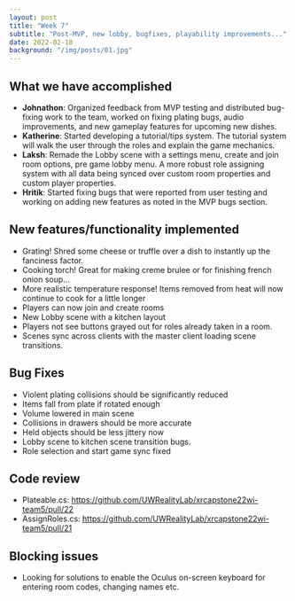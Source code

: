 ```yaml
---
layout: post
title: "Week 7"
subtitle: "Post-MVP, new lobby, bugfixes, playability improvements..."
date: 2022-02-18
background: "/img/posts/01.jpg"
---
```


<h2 class="section-heading">What we have accomplished</h2>

- <b>Johnathon</b>: Organized feedback from MVP testing and distributed
  bug-fixing work to the team, worked on fixing plating bugs, audio
  improvements, and new gameplay features for upcoming new dishes.
- <b>Katherine</b>: Started developing a tutorial/tips system. The tutorial
  system will walk the user through the roles and explain the game mechanics.
- <b>Laksh</b>: Remade the Lobby scene with a settings menu, create and join
  room options, pre game lobby menu. A more robust role assigning system with
  all data being synced over custom room properties and custom player
  properties.
- <b>Hritik</b>: Started fixing bugs that were reported from user testing and
  working on adding new features as noted in the MVP bugs section.

<h2 class="section-heading">New features/functionality implemented</h2>

- Grating! Shred some cheese or truffle over a dish to instantly up the
  fanciness factor.
- Cooking torch! Great for making creme brulee or for finishing french onion
  soup...
- More realistic temperature response! Items removed from heat will now continue
  to cook for a little longer
- Players can now join and create rooms
- New Lobby scene with a kitchen layout
- Players not see buttons grayed out for roles already taken in a room.
- Scenes sync across clients with the master client loading scene transitions.

<h2 class="section-heading">Bug Fixes</h2>

- Violent plating collisions should be significantly reduced
- Items fall from plate if rotated enough
- Volume lowered in main scene
- Collisions in drawers should be more accurate
- Held objects should be less jittery now
- Lobby scene to kitchen scene transition bugs.
- Role selection and start game sync fixed

<h2 class="section-heading">Code review</h2>

- Plateable.cs: <https://github.com/UWRealityLab/xrcapstone22wi-team5/pull/22>
- AssignRoles.cs: <https://github.com/UWRealityLab/xrcapstone22wi-team5/pull/21>

<h2 class="section-heading">Blocking issues</h2>

- Looking for solutions to enable the Oculus on-screen keyboard for entering
  room codes, changing names etc.

